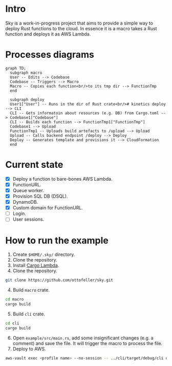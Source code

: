 # Intro
Sky is a work-in-progress project that aims to provide a simple way to deploy Rust functions to the cloud. In essence it is a macro takes a Rust function and deploys it as AWS Lambda.

# Processes diagrams
```mermaid
graph TD;
  subgraph macro
  User -- Edits --> Codebase
  Codebase -- Triggers --> Macro
  Macro -- Copies each function<br/>to its tmp dir --> FunctionTmp
  end

  subgraph deploy
  User1["User"] -- Runs in the dir of Rust crate<br/># kinetics deploy --> CLI
  CLI -- Gets informatoin about resources (e.g. DB) from Cargo.toml --> Codebase1["Codebase"]
  CLI -- Builds each function --> FunctionTmp1["FunctionTmp"]
  Codebase1 --> Upload
  FunctionTmp1 -- Uploads build artefacts to /upload --> Upload
  Upload -- Calls backend endpoint /deploy --> Deploy
  Deploy -- Generates template and provisions it --> CloudFormation
  end
```

# Current state
- [x] Deploy a function to bare-bones AWS Lambda.
- [x] FunctionURL.
- [x] Queue worker.
- [x] Provision SQL DB (DSQL).
- [x] DynamoDB.
- [x] Custom domain for FunctionURL.
- [ ] Login.
- [ ] User sessions.

# How to run the example
1. Create `$HOME/.sky/` directory.
1. Clone the repository.
1. Install [Cargo Lambda](https://www.cargo-lambda.info/guide/getting-started.html#step-1-install-cargo-lambda).
1. Clone the repository.
```bash
git clone https://github.com/ottofeller/sky.git
```
4. Build `macro` crate.
```bash
cd macro
cargo build
```
5. Build `cli` crate.
```bash
cd cli
cargo build
```
6. Open `example/src/main.rs`, add some insignificant changes (e.g. a comment) and save the file. It will trigger the macro to process the file.
7. Deploy to AWS.
```bash
aws-vault exec <profile name> --no-session -- ../cli/target/debug/cli deploy
```
